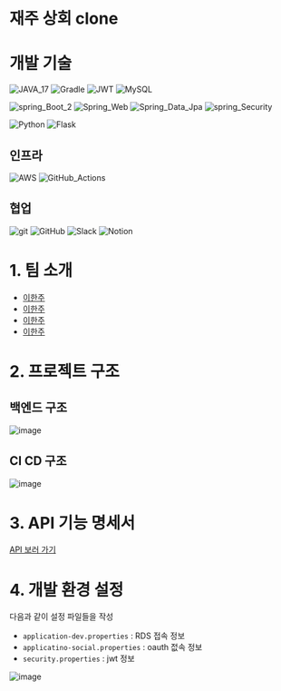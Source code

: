 # 재주 상회 clone

# 개발 기술
![JAVA_17](https://img.shields.io/badge/JAVA_11-blue?style=flat&logo=OpenJDK&logoColor=000000)
![Gradle](https://img.shields.io/badge/Gradle_7.6-02303A.svg?style=Plastic&logo=Gradle&logoColor=white)
![JWT](https://img.shields.io/badge/JWT-black?style=Plastic&logo=JSON%20web%20tokens)
![MySQL](https://img.shields.io/badge/MySQL%208-%234479A1?logo=mysql&logoColor=white)

![spring_Boot_2](https://img.shields.io/badge/spring_Boot_2.7.3-%236DB33F.svg?style=Plastic&logo=SpringBoot&logoColor=white)
![Spring_Web](https://img.shields.io/badge/Spring_Web-%236DB33F.svg?style=Plastic&logo=spring&logoColor=white)
![Spring_Data_Jpa](https://img.shields.io/badge/Spring_Data_Jpa-%236DB33F.svg?style=Plastic&logo=spring&logoColor=white)
![spring_Security](https://img.shields.io/badge/spring_Security-%236DB33F.svg?style=Plastic&logo=springsecurity&logoColor=white)

![Python](https://img.shields.io/badge/-python%203.8-%233776AB?logo=python&logoColor=white)
![Flask](https://img.shields.io/badge/-Flask-%23000000?logo=flask&logoColor=white)

## 인프라
![AWS](https://img.shields.io/badge/EC2,RDS-%23FF9900.svg?style=Plastic&logo=amazon-aws&logoColor=white)
![GitHub_Actions](https://img.shields.io/badge/GitHub_Actions-blue.svg?style=Plastic&logo=GitHubActions&logoColor=white)

## 협업
![git](https://img.shields.io/badge/git-F05032?style=flat&logo=Git&logoColor=white)
![GitHub](https://img.shields.io/badge/github-%23121011.svg?style=Plastic&logo=github&logoColor=white)
![Slack](https://img.shields.io/badge/Slack-4A154B?style=Plastic&logo=slack&logoColor=white)
![Notion](https://img.shields.io/badge/Notion-000000?style=Plastic&logo=Notion&logoColor=white)


# 1. 팀 소개
- [이한주](https://github.com/yanJuicy)
- [이한주](https://github.com/yanJuicy)
- [이한주](https://github.com/yanJuicy)
- [이한주](https://github.com/yanJuicy)

# 2. 프로젝트 구조
## 백엔드 구조
![image](https://user-images.githubusercontent.com/43159295/209932790-95ee6b9c-c4fb-40e2-8590-389837b02926.png)

## CI CD 구조
![image](https://user-images.githubusercontent.com/43159295/209932854-ff7fe326-884a-4fe0-a68d-46abc2847a42.png)


# 3. API 기능 명세서
[API 보러 가기](https://www.notion.so/API-c56b95a68f76461eaeb8e49b6a4d1b96)

# 4. 개발 환경 설정
다음과 같이 설정 파일들을 작성
- `application-dev.properties` : RDS 접속 정보
- `applicatino-social.properties` : oauth 젒속 정보
- `security.properties` : jwt 정보

![image](https://user-images.githubusercontent.com/43159295/209933083-70c24436-7fd7-441c-8cda-d870f200ccb3.png)


